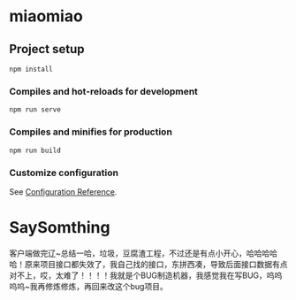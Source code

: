 # miaomiao

## Project setup
```
npm install
```

### Compiles and hot-reloads for development
```
npm run serve
```

### Compiles and minifies for production
```
npm run build
```

### Customize configuration
See [Configuration Reference](https://cli.vuejs.org/config/).

# SaySomthing
客户端做完辽~总结一哈，垃圾，豆腐渣工程，不过还是有点小开心，哈哈哈哈哈！原来项目接口都失效了，我自己找的接口，东拼西凑，导致后面接口数据有点对不上，哎，太难了！！！！我就是个BUG制造机器，我感觉我在写BUG，呜呜呜呜~我再修炼修炼，再回来改这个bug项目。

